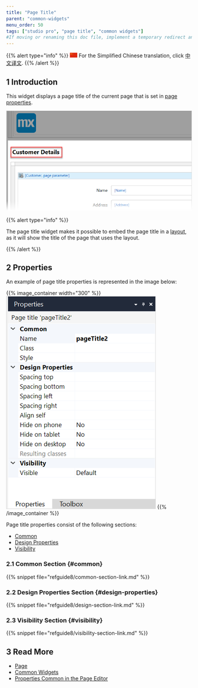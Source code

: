 ```yaml
---
title: "Page Title"
parent: "common-widgets"
menu_order: 50
tags: ["studio pro", "page title", "common widgets"]
#If moving or renaming this doc file, implement a temporary redirect and let the respective team know they should update the URL in the product. See Mapping to Products for more details.
---
```


{{% alert type="info" %}}
<img src="attachments/chinese-translation/china.png" style="display: inline-block; margin: 0" /> For the Simplified Chinese translation, click [中文译文](https://cdn.mendix.tencent-cloud.com/documentation/).
{{% /alert %}}

## 1 Introduction

This widget displays a page title of the current page that is set in [page properties](page-properties#title).

![Page Title Example](attachments/common-widgets/page-title-example.png)

{{% alert type="info" %}}

The page title widget makes it possible to embed the page title in a [layout](layout), as it will show the title of the page that uses the layout.

{{% /alert %}}

## 2 Properties

An example of page title properties is represented in the image below:

{{% image_container width="300" %}}![Page Title Properties](attachments/common-widgets/page-title-properties.png)
{{% /image_container %}}

Page title properties consist of the following sections:

* [Common](#common)
* [Design Properties](#design-properties)
* [Visibility](#visibility)

### 2.1 Common Section {#common}

{{% snippet file="refguide8/common-section-link.md" %}}

### 2.2 Design Properties Section {#design-properties}

{{% snippet file="refguide8/design-section-link.md" %}} 

### 2.3 Visibility Section {#visibility}

{{% snippet file="refguide8/visibility-section-link.md" %}}

## 3 Read More

* [Page](page)
* [Common Widgets](common-widgets)
* [Properties Common in the Page Editor](common-widget-properties)